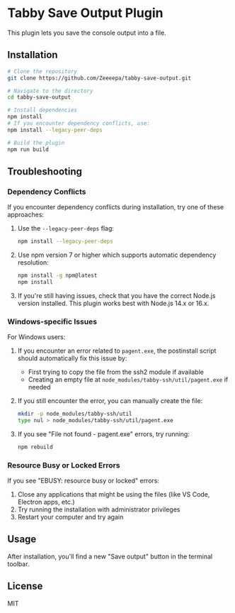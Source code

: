 # Tabby Save Output Plugin

This plugin lets you save the console output into a file.

## Installation

```bash
# Clone the repository
git clone https://github.com/Zeeeepa/tabby-save-output.git

# Navigate to the directory
cd tabby-save-output

# Install dependencies
npm install
# If you encounter dependency conflicts, use:
npm install --legacy-peer-deps

# Build the plugin
npm run build
```

## Troubleshooting

### Dependency Conflicts

If you encounter dependency conflicts during installation, try one of these approaches:

1. Use the `--legacy-peer-deps` flag:
   ```bash
   npm install --legacy-peer-deps
   ```

2. Use npm version 7 or higher which supports automatic dependency resolution:
   ```bash
   npm install -g npm@latest
   npm install
   ```

3. If you're still having issues, check that you have the correct Node.js version installed. This plugin works best with Node.js 14.x or 16.x.

### Windows-specific Issues

For Windows users:

1. If you encounter an error related to `pagent.exe`, the postinstall script should automatically fix this issue by:
   - First trying to copy the file from the ssh2 module if available
   - Creating an empty file at `node_modules/tabby-ssh/util/pagent.exe` if needed

2. If you still encounter the error, you can manually create the file:
   ```bash
   mkdir -p node_modules/tabby-ssh/util
   type nul > node_modules/tabby-ssh/util/pagent.exe
   ```

3. If you see "File not found - pagent.exe" errors, try running:
   ```bash
   npm rebuild
   ```

### Resource Busy or Locked Errors

If you see "EBUSY: resource busy or locked" errors:

1. Close any applications that might be using the files (like VS Code, Electron apps, etc.)
2. Try running the installation with administrator privileges
3. Restart your computer and try again

## Usage

After installation, you'll find a new "Save output" button in the terminal toolbar.

## License

MIT
